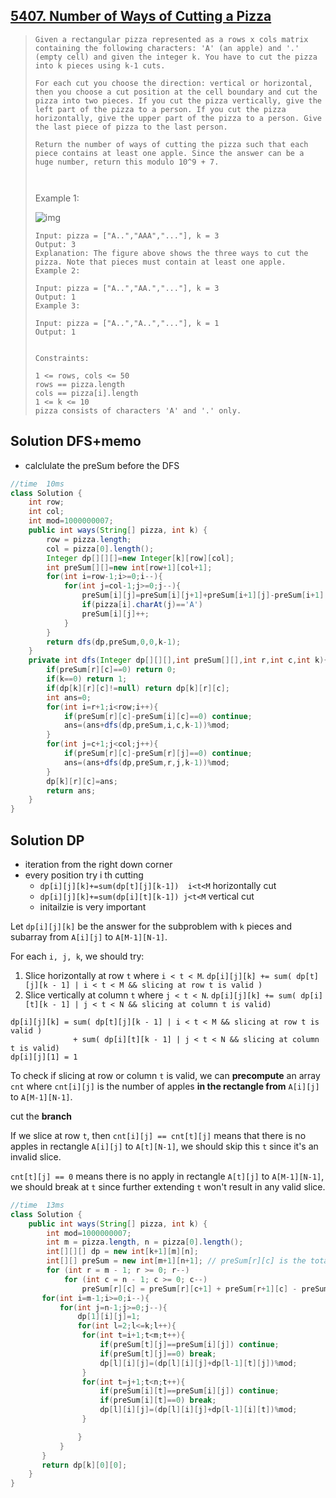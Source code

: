 ## [5407. Number of Ways of Cutting a Pizza](https://leetcode-cn.com/problems/number-of-ways-of-cutting-a-pizza/)

> ```
> Given a rectangular pizza represented as a rows x cols matrix containing the following characters: 'A' (an apple) and '.' (empty cell) and given the integer k. You have to cut the pizza into k pieces using k-1 cuts. 
> 
> For each cut you choose the direction: vertical or horizontal, then you choose a cut position at the cell boundary and cut the pizza into two pieces. If you cut the pizza vertically, give the left part of the pizza to a person. If you cut the pizza horizontally, give the upper part of the pizza to a person. Give the last piece of pizza to the last person.
> 
> Return the number of ways of cutting the pizza such that each piece contains at least one apple. Since the answer can be a huge number, return this modulo 10^9 + 7.
> 
>  
> ```
>
> Example 1:
>
> ![img](https://assets.leetcode.com/uploads/2020/04/23/ways_to_cut_apple_1.png)
>
> ```
> Input: pizza = ["A..","AAA","..."], k = 3
> Output: 3 
> Explanation: The figure above shows the three ways to cut the pizza. Note that pieces must contain at least one apple.
> Example 2:
> 
> Input: pizza = ["A..","AA.","..."], k = 3
> Output: 1
> Example 3:
> 
> Input: pizza = ["A..","A..","..."], k = 1
> Output: 1
> 
> 
> Constraints:
> 
> 1 <= rows, cols <= 50
> rows == pizza.length
> cols == pizza[i].length
> 1 <= k <= 10
> pizza consists of characters 'A' and '.' only.
> ```

## Solution DFS+memo

* calclulate the preSum before the DFS

```java
//time  10ms
class Solution {
    int row;
    int col;
    int mod=1000000007;
    public int ways(String[] pizza, int k) {
        row = pizza.length;
        col = pizza[0].length();
        Integer dp[][][]=new Integer[k][row][col];
        int preSum[][]=new int[row+1][col+1];
        for(int i=row-1;i>=0;i--){
            for(int j=col-1;j>=0;j--){
                preSum[i][j]=preSum[i][j+1]+preSum[i+1][j]-preSum[i+1][j+1];
                if(pizza[i].charAt(j)=='A')
                preSum[i][j]++;
            }
        }
        return dfs(dp,preSum,0,0,k-1);
    }
    private int dfs(Integer dp[][][],int preSum[][],int r,int c,int k){
        if(preSum[r][c]==0) return 0;
        if(k==0) return 1;
        if(dp[k][r][c]!=null) return dp[k][r][c];
        int ans=0;
        for(int i=r+1;i<row;i++){
            if(preSum[r][c]-preSum[i][c]==0) continue;
            ans=(ans+dfs(dp,preSum,i,c,k-1))%mod;
        }
        for(int j=c+1;j<col;j++){
            if(preSum[r][c]-preSum[r][j]==0) continue;
            ans=(ans+dfs(dp,preSum,r,j,k-1))%mod;
        }
        dp[k][r][c]=ans;
        return ans;
    }
}
```

## Solution DP

* iteration from the right down corner
* every position try  i th cutting
  * ```dp[i][j][k]+=sum(dp[t][j][k-1])  i<t<M``` horizontally cut
  * ```dp[i][j][k]+=sum(dp[i][t][k-1]) j<t<M``` vertical  cut
  * initailzie is very important

Let `dp[i][j][k]` be the answer for the subproblem with `k` pieces and subarray from `A[i][j]` to `A[M-1][N-1]`.

For each `i, j, k`, we should try:

1. Slice horizontally at row `t` where `i < t < M`. `dp[i][j][k] += sum( dp[t][j][k - 1] | i < t < M && slicing at row t is valid )`
2. Slice vertically at column `t` where `j < t < N`. `dp[i][j][k] += sum( dp[i][t][k - 1] | j < t < N && slicing at column t is valid)`

```
dp[i][j][k] = sum( dp[t][j][k - 1] | i < t < M && slicing at row t is valid )
              + sum( dp[i][t][k - 1] | j < t < N && slicing at column t is valid)
dp[i][j][1] = 1
```

To check if slicing at row or column `t` is valid, we can **precompute** an array `cnt` where `cnt[i][j]` is the number of apples **in the rectangle from** `A[i][j]` to `A[M-1][N-1]`.

 cut the **branch**

If we slice at row `t`, then `cnt[i][j] == cnt[t][j]` means that there is no apples in rectangle `A[i][j]` to `A[t][N-1]`, we should skip this `t` since it's an invalid slice.

`cnt[t][j] == 0` means there is no apply in rectangle `A[t][j]` to `A[M-1][N-1]`, we should break at `t` since further extending `t` won't result in any valid slice.

```java
//time  13ms
class Solution {
    public int ways(String[] pizza, int k) {
        int mod=1000000007;
        int m = pizza.length, n = pizza[0].length();
        int[][][] dp = new int[k+1][m][n];
        int[][] preSum = new int[m+1][n+1]; // preSum[r][c] is the total number of apples in pizza[r:][c:]
        for (int r = m - 1; r >= 0; r--)
            for (int c = n - 1; c >= 0; c--)
                preSum[r][c] = preSum[r][c+1] + preSum[r+1][c] - preSum[r+1][c+1] + (pizza[r].charAt(c) == 'A' ? 1 : 0);
       for(int i=m-1;i>=0;i--){
           for(int j=n-1;j>=0;j--){
               dp[1][i][j]=1;
               for(int l=2;l<=k;l++){
                for(int t=i+1;t<m;t++){
                    if(preSum[t][j]==preSum[i][j]) continue;
                    if(preSum[t][j]==0) break;
                    dp[l][i][j]=(dp[l][i][j]+dp[l-1][t][j])%mod;
                }
                for(int t=j+1;t<n;t++){
                    if(preSum[i][t]==preSum[i][j]) continue;
                    if(preSum[i][t]==0) break;
                    dp[l][i][j]=(dp[l][i][j]+dp[l-1][i][t])%mod;
                }

               }
           }
       }
       return dp[k][0][0];
    }
}
```

